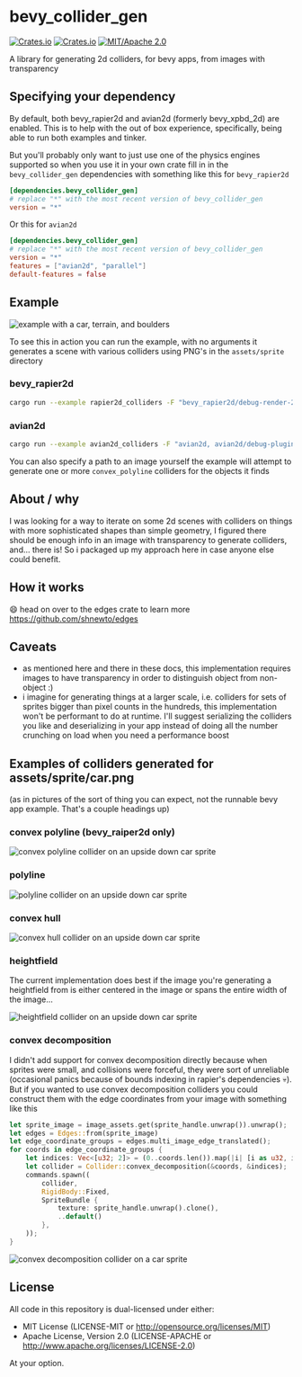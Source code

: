 # bevy_collider_gen

[![Crates.io](https://img.shields.io/crates/v/bevy_collider_gen.svg)](https://crates.io/crates/bevy_collider_gen)
[![Crates.io](https://img.shields.io/crates/d/bevy_collider_gen.svg)](https://crates.io/crates/bevy_collider_gen)
[![MIT/Apache 2.0](https://img.shields.io/badge/license-MIT%2FApache-blue.svg)](https://github.com/shnewto/bevy_collider_gen#license)

A library for generating 2d colliders, for bevy apps, from images with transparency

## Specifying your dependency

By default, both bevy_rapier2d and avian2d (formerly bevy_xpbd_2d) are enabled.
This is to help with the out of box experience, specifically,
being able to run both examples and tinker.

But you'll probably only want to just use one of the physics engines supported
so when you use it in your own crate fill in in the `bevy_collider_gen`
dependencies with something like this for `bevy_rapier2d`

```toml
[dependencies.bevy_collider_gen]
# replace "*" with the most recent version of bevy_collider_gen
version = "*"
```

Or this for `avian2d`

```toml
[dependencies.bevy_collider_gen]
# replace "*" with the most recent version of bevy_collider_gen
version = "*"
features = ["avian2d", "parallel"]
default-features = false
```

## Example

![example with a car, terrain, and boulders](https://github.com/shnewto/bevy_collider_gen/blob/main/img/example-default.png?raw=true)

To see this in action you can run the example, with no arguments
it generates a scene with various colliders using PNG's in the `assets/sprite` directory

### bevy_rapier2d

```sh
cargo run --example rapier2d_colliders -F "bevy_rapier2d/debug-render-2d"
```

### avian2d

```sh
cargo run --example avian2d_colliders -F "avian2d, avian2d/debug-plugin"
```

You can also specify a path to an image yourself the example will attempt to
generate one or more `convex_polyline` colliders for the objects it finds

## About / why

I was looking for a way to iterate on some 2d scenes with colliders
on things with more sophisticated shapes than simple
geometry, I figured there should be enough info in an image with
transparency to generate colliders, and... there is! So i
packaged up my approach here in case anyone else could benefit.

## How it works

😄 head on over to the edges crate to learn more <https://github.com/shnewto/edges>

## Caveats

- as mentioned here and there in these docs, this implementation requires
  images to have transparency in order to distinguish object from non-object :)
- i imagine for generating things at a larger scale, i.e. colliders
  for sets of sprites bigger than pixel counts in the hundreds, this implementation
  won't be performant to do at runtime. I'll suggest serializing the colliders
  you like and deserializing in your app instead of doing all the number crunching
  on load when you need a performance boost

## Examples of colliders generated for assets/sprite/car.png

(as in pictures of the sort of thing you can expect,
not the runnable bevy app example. That's a couple headings up)

### convex polyline (bevy_raiper2d only)

![convex polyline collider on an upside down car sprite](https://github.com/shnewto/bevy_collider_gen/blob/main/img/convex-polyline.png?raw=true)

### polyline

![polyline collider on an upside down car sprite](https://github.com/shnewto/bevy_collider_gen/blob/main/img/polyline.png?raw=true)

### convex hull

![convex hull collider on an upside down car sprite](https://github.com/shnewto/bevy_collider_gen/blob/main/img/convex-hull.png?raw=true)

### heightfield

The current implementation does best if the image
you're generating a heightfield from is either centered in the image
or spans the entire width of the image...

![heightfield collider on an upside down car sprite](https://github.com/shnewto/bevy_collider_gen/blob/main/img/heightfield.png?raw=true)

### convex decomposition

I didn't add support for convex decomposition directly because when
sprites were small, and collisions were forceful, they were sort of unreliable
(occasional panics because of bounds indexing in rapier's dependencies 💀).
But if you wanted to use convex decomposition colliders you could construct
them with the edge coordinates from your image with something like this

```rust
let sprite_image = image_assets.get(sprite_handle.unwrap()).unwrap();
let edges = Edges::from(sprite_image)
let edge_coordinate_groups = edges.multi_image_edge_translated();
for coords in edge_coordinate_groups {
    let indices: Vec<[u32; 2]> = (0..coords.len()).map(|i| [i as u32, i as u32]).collect();
    let collider = Collider::convex_decomposition(&coords, &indices);
    commands.spawn((
        collider,
        RigidBody::Fixed,
        SpriteBundle {
            texture: sprite_handle.unwrap().clone(),
            ..default()
        },
    ));
}
```

![convex decomposition collider on a car sprite](https://github.com/shnewto/bevy_collider_gen/blob/main/img/convex-decomposition.png?raw=true)

## License

All code in this repository is dual-licensed under either:

- MIT License (LICENSE-MIT or <http://opensource.org/licenses/MIT>)
- Apache License, Version 2.0 (LICENSE-APACHE or <http://www.apache.org/licenses/LICENSE-2.0>)

At your option.
